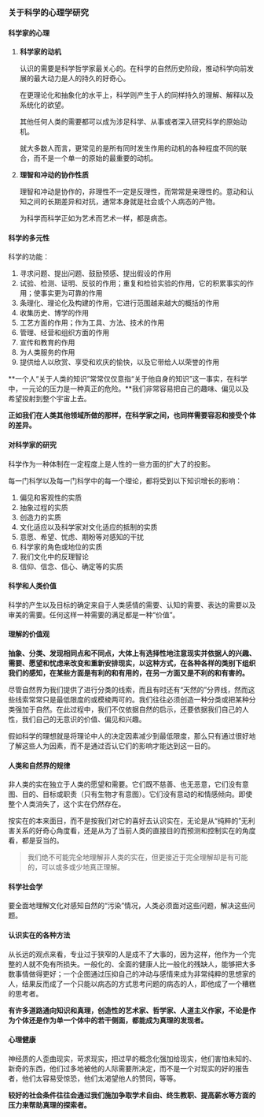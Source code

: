 ### 关于科学的心理学研究

#### 科学家的心理

1. **科学家的动机**

    认识的需要是科学哲学家最关心的。在科学的自然历史阶段，推动科学向前发展的最大动力是人的持久的好奇心。
    
    在更理论化和抽象化的水平上，科学则产生于人的同样持久的理解、解释以及系统化的欲望。
    
    其他任何人类的需要都可以成为涉足科学、从事或者深入研究科学的原始动机。
    
    就大多数人而言，更常见的是所有同时发生作用的动机的各种程度不同的联合，而不是一个单一的原始的最重要的动机。
    
2. **理智和冲动的协作性质**

    理智和冲动是协作的，非理性不一定是反理性，而常常是亲理性的。意动和认知之间的长期差异和对抗，通常本身就是社会或个人病态的产物。
    
    为科学而科学正如为艺术而艺术一样，都是病态。
    
#### 科学的多元性

科学的功能：

1. 寻求问题、提出问题、鼓励预感、提出假设的作用
2. 试验、检测、证明、反驳的作用；重复和检验实验的作用，它的积累事实的作用；使事实更为可靠的作用
3. 条理化、理论化及构建的作用，它进行范围越来越大的概括的作用
4. 收集历史、博学的作用
5. 工艺方面的作用；作为工具、方法、技术的作用
6. 管理、经营和组织方面的作用
7. 宣传和教育的作用
8. 为人类服务的作用
9. 提供给人以欣赏、享受和欢庆的愉快，以及它带给人以荣誉的作用

**一个人“关于人类的知识”常常仅仅意指“关于他自身的知识”这一事实，在科学中，一元论的压力是一种真正的危险。**我们非常容易把自己的趣味、偏见以及希望投射到整个宇宙上去。

**正如我们在人类其他领域所做的那样，在科学家之间，也同样需要容忍和接受个体的差异。**

#### 对科学家的研究

科学作为一种体制在一定程度上是人性的一些方面的扩大了的投影。

每一门科学以及每一门科学中的每一个理论，都将受到以下知识增长的影响：

1. 偏见和客观性的实质
2. 抽象过程的实质
3. 创造力的实质
4. 文化适应以及科学家对文化适应的抵制的实质
5. 意愿、希望、忧虑、期盼等对感知的干扰
6. 科学家的角色或地位的实质
7. 我们文化中的反理智论
8. 信仰、信念、信心、确定等的实质

#### 科学和人类价值

科学的产生以及目标的确定来自于人类感情的需要、认知的需要、表达的需要以及审美的需要。任何这样一种需要的满足都是一种“价值”。

#### 理解的价值观

**抽象、分类、发现相同点和不同点，大体上有选择性地注意现实并依据人的兴趣、需要、愿望和忧虑来改变和重新安排现实，以这种方式，在各种各样的类别下组织我们的感知，在某些方面是有利的和有用的，在另一方面又是不利的和有害的。**

尽管自然界为我们提供了进行分类的线索，而且有时还有“天然的”分界线，然而这些线索常常只是最低限度的或模棱两可的。我们往往必须创造一种分类或把某种分类强加于自然。在此过程中，我们不仅依据自然的启示，还要依据我们自己的人性，我们自己的无意识的价值、偏见和兴趣。

假如科学的理想就是将理论中人的决定因素减少到最低限度，那么只有通过很好地了解这些人为因素，而不是通过否认它们的影响才能达到这一目的。

#### 人类和自然界的规律

非人类的实在独立于人类的愿望和需要。它们既不慈善、也无恶意，它们没有意图、目的、目标或职责（只有生物才有意图）。它们没有意动的和情感倾向。即使整个人类消失了，这个实在仍然存在。

按实在的本来面目，而不是按我们对它的喜好去认识实在，无论是从“纯粹的”无利害关系的好奇心角度看，还是从为了当前人类的直接目的而预测和控制实在的角度看，都是妥当的。

> 我们绝不可能完全地理解非人类的实在，但更接近于完全理解却是有可能的，可以或多或少地真正理解。

#### 科学社会学

要全面地理解文化对感知自然的“污染”情况，人类必须面对这些问题，解决这些问题。

#### 认识实在的各种方法

从长远的观点来看，专业过于狭窄的人是成不了大事的，因为这样，他作为一个完整的人就不免有所损失。一般化的、全面的健康人比一般化的残缺人，能够把大多数事情做得更好；一个企图通过压抑自己的冲动与感情来成为非常纯粹的思想家的人，结果反而成了一个只能以病态的方式思考问题的病态的人，即他成了一个糟糕的思考者。

**有许多道路通向知识和真理，创造性的艺术家、哲学家、人道主义作家，不论是作为个体还是作为单一个体中的若干侧面，都能成为真理的发现者。**

#### 心理健康

神经质的人歪曲现实，苛求现实，把过早的概念化强加给现实，他们害怕未知的、新奇的东西，他们过多地被他的人际需要所决定，而不是一个对现实的好的报告者，他们太容易受惊恐，他们太渴望他人的赞同，等等。

**较好的社会条件往往会通过我们施加争取学术自由、终生教职、提高薪水等方面的压力来帮助真理的探索者。**


